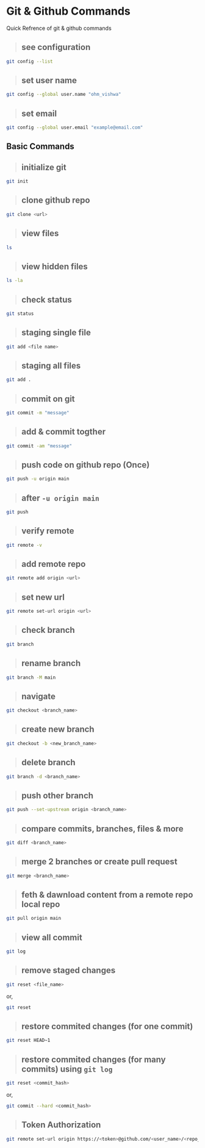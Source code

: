 # Git & Github Commands
Quick Refrence of git &amp; github commands

> ## see configuration
```bash
git config --list
```

> ## set user name
```bash
git config --global user.name "ohm_vishwa"
```

> ## set email
```bash
git config --global user.email "example@email.com"
```

## Basic Commands

> ## initialize git
```bash
git init
```

> ## clone github repo
```bash
git clone <url>
```

> ## view files
```bash
ls
```

> ## view hidden files
```bash
ls -la
```

> ## check status
```bash
git status
```

> ## staging single file
```bash
git add <file name>
```

> ## staging all files
```bash
git add .
```

> ## commit on git
```bash
git commit -m "message"
```

> ## add & commit togther 
```bash
git commit -am "message"
```

> ## push code on github repo (Once)
```bash
git push -u origin main
```

> ## after `-u origin main` 
```bash
git push
```

> ## verify remote
```bash
git remote -v
```

> ## add remote repo 
```bash
git remote add origin <url>
```

> ## set new url
```bash
git remote set-url origin <url> 
```

> ## check branch
```bash
git branch
```

> ## rename branch
```bash
git branch -M main
```

> ## navigate
```bash
git checkout <branch_name>
```

> ## create new branch
```bash
git checkout -b <new_branch_name> 
```

> ## delete branch
```bash
git branch -d <branch_name>
```

> ## push other branch
```bash
git push --set-upstream origin <branch_name>
```

> ## compare commits, branches, files & more
```bash
git diff <branch_name>
```

> ## merge 2 branches or create pull request
```bash
git merge <branch_name>
```

> ## feth & dawnload content from a remote repo local repo
```bash
git pull origin main
```

> ## view all commit 
```bash
git log
```

> ## remove staged changes
```bash
git reset <file_name>
```

or,
```bash
git reset
```

> ## restore commited changes (for one commit)
```bash
git reset HEAD~1
```

> ## restore commited changes (for many commits) using `git log`
```bash
git reset <commit_hash>
```

or,
```bash
git commit --hard <commit_hash> 
```
> ## Token Authorization
```bash
git remote set-url origin https://<token>@github.com/<user_name>/<repo_name>
```
